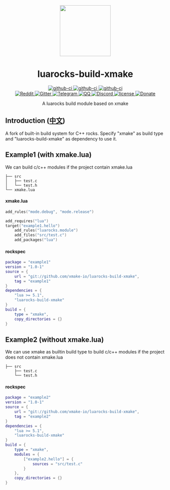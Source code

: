 <div align="center">
  <a href="https://xmake.io">
    <img width="160" heigth="160" src="https://tboox.org/static/img/xmake/logo256c.png">
  </a>

  <h1>luarocks-build-xmake</h1>

  <div>
    <a href="https://github.com/xmake-io/luarocks-build-xmake/actions?query=workflow%3AWindows">
      <img src="https://img.shields.io/github/workflow/status/xmake-io/luarocks-build-xmake/Windows/dev.svg?style=flat-square&logo=windows" alt="github-ci" />
    </a>
    <a href="https://github.com/xmake-io/luarocks-build-xmake/actions?query=workflow%3ALinux">
      <img src="https://img.shields.io/github/workflow/status/xmake-io/luarocks-build-xmake/Linux/dev.svg?style=flat-square&logo=linux" alt="github-ci" />
    </a>
    <a href="https://github.com/xmake-io/luarocks-build-xmake/actions?query=workflow%3AmacOS">
      <img src="https://img.shields.io/github/workflow/status/xmake-io/luarocks-build-xmake/macOS/dev.svg?style=flat-square&logo=apple" alt="github-ci" />
    </a>
  </div>
  <div>
    <a href="https://www.reddit.com/r/xmake-io/">
      <img src="https://img.shields.io/badge/chat-on%20reddit-ff3f34.svg?style=flat-square" alt="Reddit" />
    </a>
    <a href="https://gitter.im/tboox/tboox?utm_source=badge&utm_medium=badge&utm_campaign=pr-badge&utm_content=badge">
      <img src="https://img.shields.io/gitter/room/tboox/tboox.svg?style=flat-square&colorB=96c312" alt="Gitter" />
    </a>
    <a href="https://t.me/tbooxorg">
      <img src="https://img.shields.io/badge/chat-on%20telegram-blue.svg?style=flat-square" alt="Telegram" />
    </a>
    <a href="https://jq.qq.com/?_wv=1027&k=5hpwWFv">
      <img src="https://img.shields.io/badge/chat-on%20QQ-ff69b4.svg?style=flat-square" alt="QQ" />
    </a>
    <a href="https://discord.gg/XXRp26A4Gr">
      <img src="https://img.shields.io/badge/chat-on%20discord-7289da.svg?style=flat-square" alt="Discord" />
    </a>
    <a href="https://github.com/xmake-io/luarocks-build-xmake/blob/master/LICENSE.md">
      <img src="https://img.shields.io/github/license/xmake-io/luarocks-build-xmake.svg?colorB=f48041&style=flat-square" alt="license" />
    </a>
    <a href="http://xmake.io/pages/donation.html#donate">
      <img src="https://img.shields.io/badge/donate-us-orange.svg?style=flat-square" alt="Donate" />
    </a>
  </div>

  <p>A luarocks build module based on xmake</p>
</div>

## Introduction ([中文](/README_zh.md))

A fork of built-in build system for C++ rocks. Specify "xmake" as build type and "luarocks-build-xmake" as dependency to use it.

## Example1 (with xmake.lua)

We can build c/c++ modules if the project contain xmake.lua

```
├── src
│   ├── test.c
│   └── test.h
└── xmake.lua
```

#### xmake.lua

```lua
add_rules("mode.debug", "mode.release")

add_requires("lua")
target("example1.hello")
    add_rules("luarocks.module")
    add_files("src/test.c")
    add_packages("lua")
```

#### rockspec

```lua
package = "example1"
version = "1.0-1"
source = {
    url = "git://github.com/xmake-io/luarocks-build-xmake",
    tag = "example1"
}
dependencies = {
    "lua >= 5.1",
    "luarocks-build-xmake"
}
build = {
    type = "xmake",
    copy_directories = {}
}
```

## Example2 (without xmake.lua)

We can use xmake as builtin build type to build c/c++ modules if the project does not contain xmake.lua

```
├── src
    ├── test.c
    └── test.h
```

#### rockspec

```lua
package = "example2"
version = "1.0-1"
source = {
    url = "git://github.com/xmake-io/luarocks-build-xmake",
    tag = "example2"
}
dependencies = {
    "lua >= 5.1",
    "luarocks-build-xmake"
}
build = {
    type = "xmake",
    modules = {
        ["example2.hello"] = {
            sources = "src/test.c"
        }
    },
    copy_directories = {}
}
```
